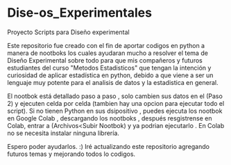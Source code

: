 # Dise-os_Experimentales
Proyecto Scripts para Diseño experimental

Este repositorio fue creado  con el fin de aportar codigos en python a manera de nootboks los cuales ayudaran mucho a resolver el tema de Diseño Experimental 
sobre todo para que mis compañeros y futuros estudiantes del curso "Metodos Estadisticos" que tengan la intención y curiosidad de
aplicar estadística en python, debido a  que viene a ser un lenguaje muy potente para el analisis de datos y la estadistica en general.

El nootbok está detallado paso a paso , solo cambien sus datos en el (Paso 2) y ejecuten celda por celda (tambien hay una opcion para ejecutar todo el script).
Si no tienen Python en sus dsipositivo , puedes ejecuta los nootbok en Google Colab , descargando los nootboks , después resgistrense en Colab, entrar a
(Archivos<Subir Nootbok) y ya podrian ejecutarlo .
En Colab no se necesita instalar ninguna librería.

Espero poder ayudarlos.
:)
Iré actualizando este repositorio agregando futuros temas y mejorando todos lo codigos.

